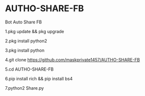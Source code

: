 # AUTHO-SHARE-FB
Bot Auto Share FB

1.pkg update && pkg upgrade

2.pkg install python2

3.pkg install python

4.git clone https://github.com/maskprivate1457/AUTHO-SHARE-FB

5.cd AUTHO-SHARE-FB

6.pip install rich && pip install bs4

7.python2 Share.py 
